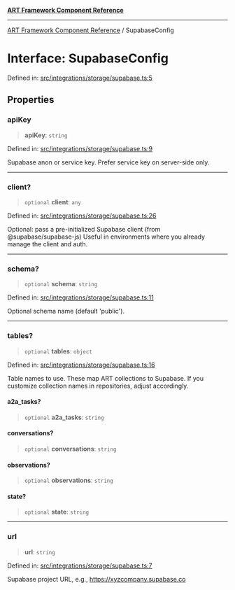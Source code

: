 [**ART Framework Component Reference**](../README.md)

***

[ART Framework Component Reference](../README.md) / SupabaseConfig

# Interface: SupabaseConfig

Defined in: [src/integrations/storage/supabase.ts:5](https://github.com/hashangit/ART/blob/fe46dfaaacd3f198d9540925c3184fcab0f9c813/src/integrations/storage/supabase.ts#L5)

## Properties

### apiKey

> **apiKey**: `string`

Defined in: [src/integrations/storage/supabase.ts:9](https://github.com/hashangit/ART/blob/fe46dfaaacd3f198d9540925c3184fcab0f9c813/src/integrations/storage/supabase.ts#L9)

Supabase anon or service key. Prefer service key on server-side only.

***

### client?

> `optional` **client**: `any`

Defined in: [src/integrations/storage/supabase.ts:26](https://github.com/hashangit/ART/blob/fe46dfaaacd3f198d9540925c3184fcab0f9c813/src/integrations/storage/supabase.ts#L26)

Optional: pass a pre-initialized Supabase client (from @supabase/supabase-js)
Useful in environments where you already manage the client and auth.

***

### schema?

> `optional` **schema**: `string`

Defined in: [src/integrations/storage/supabase.ts:11](https://github.com/hashangit/ART/blob/fe46dfaaacd3f198d9540925c3184fcab0f9c813/src/integrations/storage/supabase.ts#L11)

Optional schema name (default 'public').

***

### tables?

> `optional` **tables**: `object`

Defined in: [src/integrations/storage/supabase.ts:16](https://github.com/hashangit/ART/blob/fe46dfaaacd3f198d9540925c3184fcab0f9c813/src/integrations/storage/supabase.ts#L16)

Table names to use. These map ART collections to Supabase.
If you customize collection names in repositories, adjust accordingly.

#### a2a\_tasks?

> `optional` **a2a\_tasks**: `string`

#### conversations?

> `optional` **conversations**: `string`

#### observations?

> `optional` **observations**: `string`

#### state?

> `optional` **state**: `string`

***

### url

> **url**: `string`

Defined in: [src/integrations/storage/supabase.ts:7](https://github.com/hashangit/ART/blob/fe46dfaaacd3f198d9540925c3184fcab0f9c813/src/integrations/storage/supabase.ts#L7)

Supabase project URL, e.g., https://xyzcompany.supabase.co
